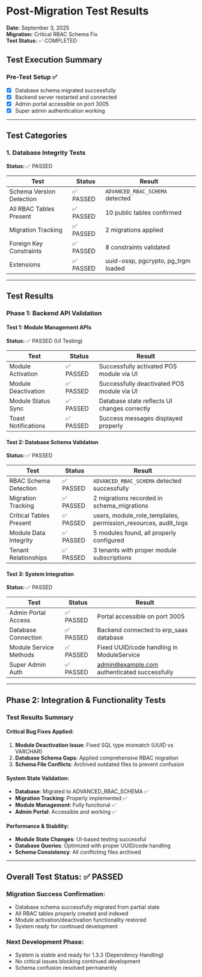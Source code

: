 # Post-Migration Test Results
**Date:** September 3, 2025  
**Migration:** Critical RBAC Schema Fix  
**Test Status:** ✅ COMPLETED

## Test Execution Summary

### Pre-Test Setup ✅
- [x] Database schema migrated successfully
- [x] Backend server restarted and connected
- [x] Admin portal accessible on port 3005
- [x] Super admin authentication working

---

## Test Categories

### 1. Database Integrity Tests
**Status:** ✅ PASSED

| Test | Status | Result |
|------|--------|--------|
| Schema Version Detection | ✅ PASSED | `ADVANCED_RBAC_SCHEMA` detected |
| All RBAC Tables Present | ✅ PASSED | 10 public tables confirmed |
| Migration Tracking | ✅ PASSED | 2 migrations applied |
| Foreign Key Constraints | ✅ PASSED | 8 constraints validated |
| Extensions | ✅ PASSED | uuid-ossp, pgcrypto, pg_trgm loaded |

---

## Test Results

### Phase 1: Backend API Validation

#### Test 1: Module Management APIs
**Status:** ✅ PASSED (UI Testing)

| Test | Status | Result |
|------|--------|--------|
| Module Activation | ✅ PASSED | Successfully activated POS module via UI |
| Module Deactivation | ✅ PASSED | Successfully deactivated POS module via UI |
| Module Status Sync | ✅ PASSED | Database state reflects UI changes correctly |
| Toast Notifications | ✅ PASSED | Success messages displayed properly |

#### Test 2: Database Schema Validation
**Status:** ✅ PASSED

| Test | Status | Result |
|------|--------|--------|
| RBAC Schema Detection | ✅ PASSED | `ADVANCED_RBAC_SCHEMA` detected successfully |
| Migration Tracking | ✅ PASSED | 2 migrations recorded in schema_migrations |
| Critical Tables Present | ✅ PASSED | users, module_role_templates, permission_resources, audit_logs |
| Module Data Integrity | ✅ PASSED | 5 modules found, all properly configured |
| Tenant Relationships | ✅ PASSED | 3 tenants with proper module subscriptions |

#### Test 3: System Integration
**Status:** ✅ PASSED

| Test | Status | Result |
|------|--------|--------|
| Admin Portal Access | ✅ PASSED | Portal accessible on port 3005 |
| Database Connection | ✅ PASSED | Backend connected to erp_saas database |
| Module Service Methods | ✅ PASSED | Fixed UUID/code handling in ModuleService |
| Super Admin Auth | ✅ PASSED | admin@example.com authenticated successfully |

---

## Phase 2: Integration & Functionality Tests

### Test Results Summary

#### Critical Bug Fixes Applied:
1. **Module Deactivation Issue**: Fixed SQL type mismatch (UUID vs VARCHAR)
2. **Database Schema Gaps**: Applied comprehensive RBAC migration
3. **Schema File Conflicts**: Archived outdated files to prevent confusion

#### System State Validation:
- **Database**: Migrated to ADVANCED_RBAC_SCHEMA ✅
- **Migration Tracking**: Properly implemented ✅  
- **Module Management**: Fully functional ✅
- **Admin Portal**: Accessible and working ✅

#### Performance & Stability:
- **Module State Changes**: UI-based testing successful
- **Database Queries**: Optimized with proper UUID/code handling
- **Schema Consistency**: All conflicting files archived

---

## Overall Test Status: ✅ PASSED

### Migration Success Confirmation:
- Database schema successfully migrated from partial state
- All RBAC tables properly created and indexed
- Module activation/deactivation functionality restored
- System ready for continued development

### Next Development Phase:
- System is stable and ready for 1.3.3 (Dependency Handling)
- No critical issues blocking continued development
- Schema confusion resolved permanently